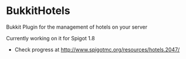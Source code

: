 BukkitHotels
============

Bukkit Plugin for the management of hotels on your server 

 Currently working on it for Spigot 1.8
 - Check progress at http://www.spigotmc.org/resources/hotels.2047/
